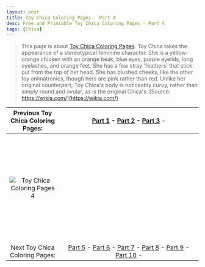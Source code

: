 ```yaml
---
layout: post
title: Toy Chica Coloring Pages - Part 4
desc: Free and Printable Toy Chica Coloring Pages - Part 4
tags: [Chica]
---
```

> This page is about [Toy Chica Coloring Pages](https://fnafcoloringpages.github.io/). Toy Chica takes the appearance of a stereotypical feminine character. She is a yellow-orange chicken with an orange beak, blue eyes, purple eyelids, long eyelashes, and orange feet. She has a few stray 'feathers' that stick out from the top of her head. She has blushed cheeks, like the other toy animatronics, though hers are pink rather than red. Unlike her original counterpart, Toy Chica's body is noticeably curvy, rather than simply round and ovular, as is the original Chica's. [Source: https://wikia.com/](https://wikia.com/)

|Previous Toy Chica Coloring Pages: |[Part 1](https://fnafcoloringpages.github.io/blog/Toy-Chica-Coloring-Pages-part-1) - [Part 2](https://fnafcoloringpages.github.io/blog/Toy-Chica-Coloring-Pages-part-2) - [Part 3](https://fnafcoloringpages.github.io/blog/Toy-Chica-Coloring-Pages-part-3) - |
|:-:|:-:|
|![Toy Chica Coloring Pages 4](https://fnafcoloringpages.github.io/img/Toy-Chica-Coloring-Pages%20(4).jpg "Toy Chica Coloring Pages 4")|<script async src="//pagead2.googlesyndication.com/pagead/js/adsbygoogle.js"></script><!-- Texxtonly --><ins class="adsbygoogle" style="display:inline-block;width:336px;height:280px" data-ad-client="ca-pub-6753140515841889" data-ad-slot="3207852233"></ins><script>(adsbygoogle = window.adsbygoogle \|\| []).push({}); </script>|
| Next Toy Chica Coloring Pages: |[Part 5](https://fnafcoloringpages.github.io/blog/Toy-Chica-Coloring-Pages-part-5) - [Part 6](https://fnafcoloringpages.github.io/blog/Toy-Chica-Coloring-Pages-part-6) - [Part 7](https://fnafcoloringpages.github.io/blog/Toy-Chica-Coloring-Pages-part-7) - [Part 8](https://fnafcoloringpages.github.io/blog/Toy-Chica-Coloring-Pages-part-8) - [Part 9](https://fnafcoloringpages.github.io/blog/Toy-Chica-Coloring-Pages-part-9) - [Part 10](https://fnafcoloringpages.github.io/blog/Toy-Chica-Coloring-Pages-part-10) - |